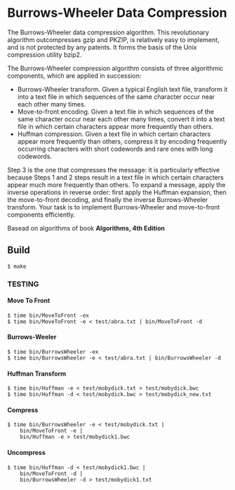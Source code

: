 # Burrows-Wheeler Data Compression #

The Burrows-Wheeler data compression algorithm. This revolutionary algorithm outcompresses gzip and PKZIP, is relatively easy to implement, and is not protected by any patents. It forms the basis of the Unix compression utility bzip2.

The Burrows-Wheeler compression algorithm consists of three algorithmic components, which are applied in succession:

* Burrows-Wheeler transform. Given a typical English text file, transform it into a text file in which sequences of the same character occur near each other many times.
* Move-to-front encoding. Given a text file in which sequences of the same character occur near each other many times, convert it into a text file in which certain characters appear more frequently than others.
* Huffman compression. Given a text file in which certain characters appear more frequently than others, compress it by encoding frequently occurring characters with short codewords and rare ones with long codewords.

Step 3 is the one that compresses the message: it is particularly effective because Steps 1 and 2 steps result in a text file in which certain characters appear much more frequently than others. To expand a message, apply the inverse operations in reverse order: first apply the Huffman expansion, then the move-to-front decoding, and finally the inverse Burrows-Wheeler transform. Your task is to implement Burrows-Wheeler and move-to-front components efficiently.

Basead on algorithms of book **Algorithms, 4th Edition**

## Build ##
```
$ make
```

### TESTING ###

#### Move To Front ####
```
$ time bin/MoveToFront -ex
$ time bin/MoveToFront -e < test/abra.txt | bin/MoveToFront -d
```
#### Burrows-Weeler ####
```
$ time bin/BurrowsWheeler -ex
$ time bin/BurrowsWheeler -e < test/abra.txt | bin/BurrowsWheeler -d
```
#### Huffman Transform ####
```
$ time bin/Huffman -e < test/mobydick.txt > test/mobydick.bwc
$ time bin/Huffman -d < test/mobydick.bwc > test/mobydick_new.txt
```
#### Compress ####
```
$ time bin/BurrowsWheeler -e < test/mobydick.txt |
    bin/MoveToFront -e |
    bin/Huffman -e > test/mobydick1.bwc
```
#### Uncompress ####
```
$ time bin/Huffman -d < test/mobydick1.bwc |
    bin/MoveToFront -d |
    bin/BurrowsWheeler -d > test/mobydick1.txt
```

